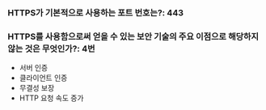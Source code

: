 ### HTTPS가 기본적으로 사용하는 포트 번호는?: 443

### HTTPS를 사용함으로써 얻을 수 있는 보안 기술의 주요 이점으로 해당하지 않는 것은 무엇인가?: 4번

- 서버 인증
- 클라이언트 인증
- 무결성 보장
- HTTP 요청 속도 증가
